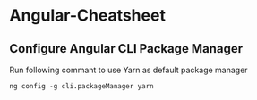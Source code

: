 # Angular-Cheatsheet

## Configure Angular CLI Package Manager
Run following commant to use Yarn as default package manager 

```ng config -g cli.packageManager yarn``` 
